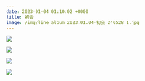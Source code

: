 ```yaml
---
date: 2023-01-04 01:10:02 +0000
title: 初会
image: /img/line_album_2023.01.04-初会_240528_1.jpg
---
```

![](/img/line_album_2023.01.04-初会_240528_2.jpg)

![](/img/line_album_2023.01.04-初会_240528_3.jpg)

![](/img/line_album_2023.01.04-初会_240528_4.jpg)

![](/img/line_album_2023.01.04-初会_240528_5.jpg)
